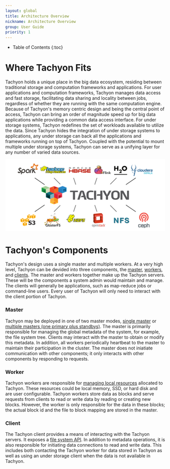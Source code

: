```yaml
---
layout: global
title: Architecture Overview
nickname: Architecture Overview
group: User Guide
priority: 1
---
```


* Table of Contents
{:toc}

# Where Tachyon Fits

Tachyon holds a unique place in the big data ecosystem, residing between traditional storage and
computation frameworks and applications. For user applications and computation frameworks, Tachyon
manages data access and fast storage, facilitating data sharing and locality between jobs,
regardless of whether they are running with the same computation engine. Because of Tachyon's memory
centric design and being the central point of access, Tachyon can bring an order of magnitude speed up
for big data applications while providing a common data access interface. For under storage systems,
Tachyon redefines the set of workloads available to utilize the data. Since Tachyon hides the
integration of under storage systems to applications, any under storage can back all the
applications and frameworks running on top of Tachyon. Coupled with the potential to mount multiple
under storage systems, Tachyon can serve as a unifying layer for any number of varied data sources.

![Stack](./img/stack.png)

# Tachyon's Components

Tachyon's design uses a single master and multiple workers. At a very high level, Tachyon can be devided
into three components, the [master](#master), [workers](#worker), and [clients](#client). The master
and workers together make up the Tachyon servers. These will be the components a system admin would
maintain and manage. The clients will generally be applications, such as map-reduce jobs or command-line 
users. Every user of Tachyon will only need to interact with the client portion of Tachyon.

### Master

Tachyon may be deployed in one of two master modes, [single master](Running-Tachyon-Locally.html) or
[multiple masters (one primary plus standbys)](Running-Tachyon-Fault-Tolerant-on-EC2). The master is 
primarily responsible for managing the global metadata of the system, for example, the file system tree.
Clients may interact with the master to obtain or modify this metadata. In addition, all workers
periodically heartbeat to the master to maintain their participation in the cluster. The master
does not iniatiate communication with other components; it only interacts with other components by
responding to requests.

### Worker

Tachyon workers are responsible for [managing local resources](Tiered-Storage-on-Tachyon.html)
allocated to Tachyon. These resources could be local memory, SSD, or hard disk and are user
configurable. Tachyon workers store data as blocks and serve requests from clients to read or write
data by reading or creating new blocks. However, the worker is only responsible for the data in
these blocks; the actual block id and the file to block mapping are stored in the master.

### Client

The Tachyon client provides a means of interacting with the Tachyon servers. It exposes a
[file system API](File-System-API.html). In addition to metadata operations, it is also responsible
for initiating data connections to read and write data. This includes both contacting the Tachyon
worker for data stored in Tachyon as well as using an under storage client when the data is not
available in Tachyon.
